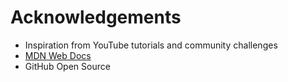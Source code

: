 # Acknowledgements

- Inspiration from YouTube tutorials and community challenges
- [MDN Web Docs](https://developer.mozilla.org/)
- GitHub Open Source

